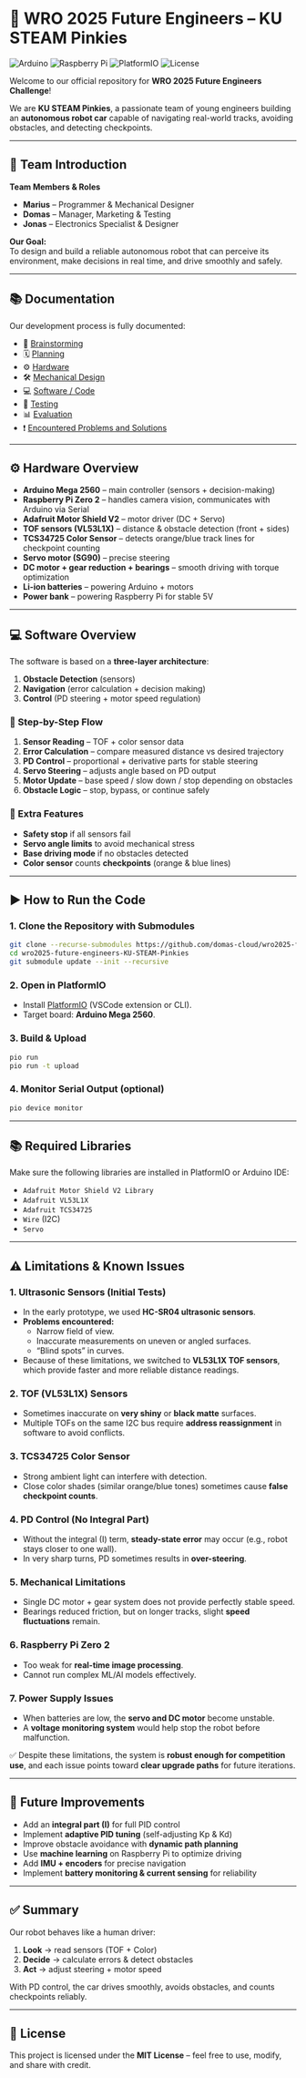 # 🤖 WRO 2025 Future Engineers – KU STEAM Pinkies

![Arduino](https://img.shields.io/badge/Arduino-Mega%202560-00979D?logo=arduino&logoColor=white) ![Raspberry Pi](https://img.shields.io/badge/Raspberry%20Pi-Zero%202-A22846?logo=raspberrypi&logoColor=white) ![PlatformIO](https://img.shields.io/badge/PlatformIO-Ready-orange?logo=platformio&logoColor=white) ![License](https://img.shields.io/badge/License-MIT-green)

Welcome to our official repository for **WRO 2025 Future Engineers Challenge**!  

We are **KU STEAM Pinkies**, a passionate team of young engineers building an **autonomous robot car** capable of navigating real-world tracks, avoiding obstacles, and detecting checkpoints.

---

## 👥 Team Introduction

**Team Members & Roles**
- **Marius** – Programmer & Mechanical Designer  
- **Domas** – Manager, Marketing & Testing  
- **Jonas** – Electronics Specialist & Designer  

**Our Goal:**  
To design and build a reliable autonomous robot that can perceive its environment, make decisions in real time, and drive smoothly and safely.

---

## 📚 Documentation

Our development process is fully documented:

- 🧠 [Brainstorming](docs/brainstorming.md)  
- 🗓️ [Planning](docs/planning.md)  
- ⚙️ [Hardware](docs/hardware.md)  
- 🛠️ [Mechanical Design](docs/design.md)  
- 💻 [Software / Code](docs/code.md)  
- 🧪 [Testing](docs/testing.md)  
- 📊 [Evaluation](docs/evaluation.md)  
- ❗ [Encountered Problems and Solutions](docs/Encountered_Problems_and_Solutions.md)  
---

## ⚙️ Hardware Overview

- **Arduino Mega 2560** – main controller (sensors + decision-making)  
- **Raspberry Pi Zero 2** – handles camera vision, communicates with Arduino via Serial  
- **Adafruit Motor Shield V2** – motor driver (DC + Servo)  
- **TOF sensors (VL53L1X)** – distance & obstacle detection (front + sides)  
- **TCS34725 Color Sensor** – detects orange/blue track lines for checkpoint counting  
- **Servo motor (SG90)** – precise steering  
- **DC motor + gear reduction + bearings** – smooth driving with torque optimization  
- **Li-ion batteries** – powering Arduino + motors  
- **Power bank** – powering Raspberry Pi for stable 5V  



---

## 💻 Software Overview

The software is based on a **three-layer architecture**:

1. **Obstacle Detection** (sensors)  
2. **Navigation** (error calculation + decision making)  
3. **Control** (PD steering + motor speed regulation)  

### 🔑 Step-by-Step Flow
1. **Sensor Reading** – TOF + color sensor data  
2. **Error Calculation** – compare measured distance vs desired trajectory  
3. **PD Control** – proportional + derivative parts for stable steering  
4. **Servo Steering** – adjusts angle based on PD output  
5. **Motor Update** – base speed / slow down / stop depending on obstacles  
6. **Obstacle Logic** – stop, bypass, or continue safely  

### 💬 Extra Features
- **Safety stop** if all sensors fail  
- **Servo angle limits** to avoid mechanical stress  
- **Base driving mode** if no obstacles detected  
- **Color sensor** counts **checkpoints** (orange & blue lines)  

---

## ▶️ How to Run the Code

### 1. Clone the Repository with Submodules
```bash
git clone --recurse-submodules https://github.com/domas-cloud/wro2025-future-engineers-KU-STEAM-Pinkies.git
cd wro2025-future-engineers-KU-STEAM-Pinkies
git submodule update --init --recursive
```

### 2. Open in PlatformIO
- Install [PlatformIO](https://platformio.org/) (VSCode extension or CLI).  
- Target board: **Arduino Mega 2560**.  

### 3. Build & Upload
```bash
pio run
pio run -t upload
```

### 4. Monitor Serial Output (optional)
```bash
pio device monitor
```

---

## 📚 Required Libraries

Make sure the following libraries are installed in PlatformIO or Arduino IDE:  

- `Adafruit Motor Shield V2 Library`  
- `Adafruit VL53L1X`  
- `Adafruit TCS34725`  
- `Wire` (I2C)  
- `Servo`  

---

## ⚠️ Limitations & Known Issues

### 1. Ultrasonic Sensors (Initial Tests)  
- In the early prototype, we used **HC-SR04 ultrasonic sensors**.  
- **Problems encountered:**  
  - Narrow field of view.  
  - Inaccurate measurements on uneven or angled surfaces.  
  - “Blind spots” in curves.  
- Because of these limitations, we switched to **VL53L1X TOF sensors**, which provide faster and more reliable distance readings.

### 2. TOF (VL53L1X) Sensors  
- Sometimes inaccurate on **very shiny** or **black matte** surfaces.  
- Multiple TOFs on the same I2C bus require **address reassignment** in software to avoid conflicts.  

### 3. TCS34725 Color Sensor  
- Strong ambient light can interfere with detection.  
- Close color shades (similar orange/blue tones) sometimes cause **false checkpoint counts**.  

### 4. PD Control (No Integral Part)  
- Without the integral (I) term, **steady-state error** may occur (e.g., robot stays closer to one wall).  
- In very sharp turns, PD sometimes results in **over-steering**.  

### 5. Mechanical Limitations  
- Single DC motor + gear system does not provide perfectly stable speed.  
- Bearings reduced friction, but on longer tracks, slight **speed fluctuations** remain.  

### 6. Raspberry Pi Zero 2  
- Too weak for **real-time image processing**.  
- Cannot run complex ML/AI models effectively.  

### 7. Power Supply Issues  
- When batteries are low, the **servo and DC motor** become unstable.  
- A **voltage monitoring system** would help stop the robot before malfunction.  

✅ Despite these limitations, the system is **robust enough for competition use**, and each issue points toward **clear upgrade paths** for future iterations.

---

## 🔮 Future Improvements

- Add an **integral part (I)** for full PID control  
- Implement **adaptive PID tuning** (self-adjusting Kp & Kd)  
- Improve obstacle avoidance with **dynamic path planning**  
- Use **machine learning** on Raspberry Pi to optimize driving  
- Add **IMU + encoders** for precise navigation  
- Implement **battery monitoring & current sensing** for reliability  

---

## ✅ Summary

Our robot behaves like a human driver:  
1. **Look** → read sensors (TOF + Color)  
2. **Decide** → calculate errors & detect obstacles  
3. **Act** → adjust steering + motor speed  

With PD control, the car drives smoothly, avoids obstacles, and counts checkpoints reliably.  

---

## 📜 License
This project is licensed under the **MIT License** – feel free to use, modify, and share with credit.  
